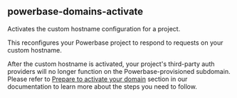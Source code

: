 ## powerbase-domains-activate

Activates the custom hostname configuration for a project.

This reconfigures your Powerbase project to respond to requests on your custom hostname.

After the custom hostname is activated, your project's third-party auth providers will no longer function on the Powerbase-provisioned subdomain. Please refer to [Prepare to activate your domain](/docs/guides/platform/custom-domains#prepare-to-activate-your-domain) section in our documentation to learn more about the steps you need to follow.
